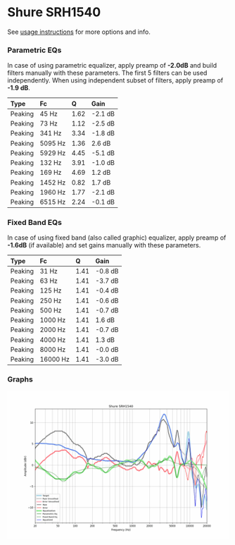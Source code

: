 # Shure SRH1540
See [usage instructions](https://github.com/jaakkopasanen/AutoEq#usage) for more options and info.

### Parametric EQs
In case of using parametric equalizer, apply preamp of **-2.0dB** and build filters manually
with these parameters. The first 5 filters can be used independently.
When using independent subset of filters, apply preamp of **-1.9 dB**.

| Type    | Fc      |    Q | Gain    |
|:--------|:--------|:-----|:--------|
| Peaking | 45 Hz   | 1.62 | -2.1 dB |
| Peaking | 73 Hz   | 1.12 | -2.5 dB |
| Peaking | 341 Hz  | 3.34 | -1.8 dB |
| Peaking | 5095 Hz | 1.36 | 2.6 dB  |
| Peaking | 5929 Hz | 4.45 | -5.1 dB |
| Peaking | 132 Hz  | 3.91 | -1.0 dB |
| Peaking | 169 Hz  | 4.69 | 1.2 dB  |
| Peaking | 1452 Hz | 0.82 | 1.7 dB  |
| Peaking | 1960 Hz | 1.77 | -2.1 dB |
| Peaking | 6515 Hz | 2.24 | -0.1 dB |

### Fixed Band EQs
In case of using fixed band (also called graphic) equalizer, apply preamp of **-1.6dB**
(if available) and set gains manually with these parameters.

| Type    | Fc       |    Q | Gain    |
|:--------|:---------|:-----|:--------|
| Peaking | 31 Hz    | 1.41 | -0.8 dB |
| Peaking | 63 Hz    | 1.41 | -3.7 dB |
| Peaking | 125 Hz   | 1.41 | -0.4 dB |
| Peaking | 250 Hz   | 1.41 | -0.6 dB |
| Peaking | 500 Hz   | 1.41 | -0.7 dB |
| Peaking | 1000 Hz  | 1.41 | 1.6 dB  |
| Peaking | 2000 Hz  | 1.41 | -0.7 dB |
| Peaking | 4000 Hz  | 1.41 | 1.3 dB  |
| Peaking | 8000 Hz  | 1.41 | -0.0 dB |
| Peaking | 16000 Hz | 1.41 | -3.0 dB |

### Graphs
![](./Shure%20SRH1540.png)